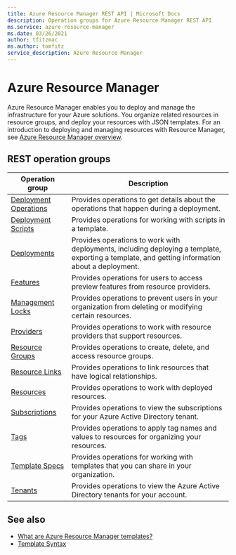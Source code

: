 ```yaml
---
title: Azure Resource Manager REST API | Microsoft Docs
description: Operation groups for Azure Resource Manager REST API
ms.service: azure-resource-manager
ms.date: 03/26/2021
author: tfitzmac
ms.author: tomfitz
service_description: Azure Resource Manager
---
```


# Azure Resource Manager

Azure Resource Manager enables you to deploy and manage the infrastructure for your Azure solutions. You organize related resources in resource groups, and deploy your resources with JSON templates. For an introduction to deploying and managing resources with Resource Manager, see [Azure Resource Manager overview](https://docs.microsoft.com/azure/azure-resource-manager/resource-group-overview).

## REST operation groups

| Operation group                                 | Description |
|-------------------------------------------------|-------------|
| [Deployment Operations](xref:management.azure.com.resources.resources.deploymentoperations) | Provides operations to get details about the operations that happen during a deployment. |
| [Deployment Scripts](xref:management.azure.com.resources.deploymentscripts) | Provides operations for working with scripts in a template. |
| [Deployments](xref:management.azure.com.resources.resources.deployments)                    | Provides operations to work with deployments, including deploying a template, exporting a template, and getting information about a deployment. |
| [Features](xref:management.azure.com.resources.features.features)                          | Provides operations for users to access preview features from resource providers. |
| [Management Locks](xref:management.azure.com.resources.managementlocks.managementlocks)           | Provides operations to prevent users in your organization from deleting or modifying certain resources. |
| [Providers](xref:management.azure.com.resources.resources.providers)                        | Provides operations to work with resource providers that support resources. |
| [Resource Groups](xref:management.azure.com.resources.resources.resourcegroups)             | Provides operations to create, delete, and access resource groups. |
| [Resource Links](xref:management.azure.com.resources.resourcelinks.resourcelinks)               | Provides operations to link resources that have logical relationships. |
| [Resources](xref:management.azure.com.resources.resources.resources)                        | Provides operations to work with deployed resources. |
| [Subscriptions](xref:management.azure.com.resources.subscriptions.subscriptions)                | Provides operations to view the subscriptions for your Azure Active Directory tenant. |
| [Tags](xref:management.azure.com.resources.resources.tags)                                  | Provides operations to apply tag names and values to resources for organizing your resources. |
| [Template Specs](xref:management.azure.com.resources.templatespecs.templatespecs) | Provides operations for working with templates that you can share in your organization. |
| [Tenants](xref:management.azure.com.resources.subscriptions.tenants)                            | Provides operations to view the Azure Active Directory tenants for your account. |

## See also

- [What are Azure Resource Manager templates?](https://docs.microsoft.com/azure/azure-resource-manager/templates/overview)
- [Template Syntax](https://docs.microsoft.com/azure/azure-resource-manager/templates/template-syntax)
